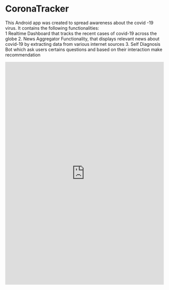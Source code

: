 # CoronaTracker
This Android app was created to spread awareness about the covid -19 virus. 
It contains the following functionalities:  
1  Realtime Dashboard that tracks the recent cases of covid-19 across the globe
2. News Aggregator Functionality, that displays relevant news about covid-19 by extracting data from various internet sources 
3. Self Diagnosis Bot which ask users certains questions and based on their interaction make recommendation

<iframe src="https://www.linkedin.com/embed/feed/update/urn:li:ugcPost:6651840396315947018" height="708" width="504" frameborder="0" allowfullscreen="" title="Embedded post"></iframe>
